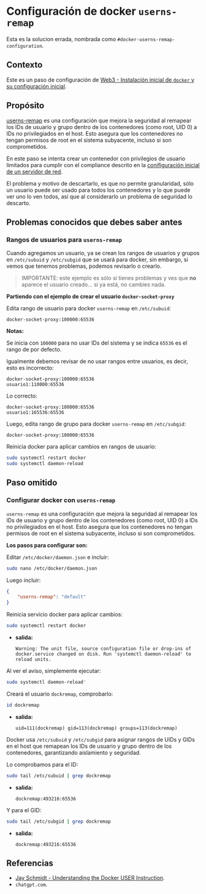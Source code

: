 # Configuración de docker `userns-remap`

Esta es la solucion errada, nombrada como `#docker-userns-remap-configuration`.

## Contexto

Este es un paso de configuración de [Web3 - Instalación inicial de `docker` y su configuración inicial](../misc/docker-install-configuration.md).

## Propósito

[userns-remap](https://docs.docker.com/engine/security/userns-remap/) es una configuración que mejora la seguridad al remapear los IDs de usuario y grupo dentro de los contenedores (como root, UID 0) a IDs no privilegiados en el host. Esto asegura que los contenedores no tengan permisos de root en el sistema subyacente, incluso si son comprometidos.

En este paso se intenta crear un contenedor con privilegios de usuario limitados para cumplir con el compliance descrito en la [conifiguración inicial de un servidor de red](../misc/initial-netServer-configuration.md).

El problema y motivo de descartarlo, es que no permite granularidad, sólo un usuario puede ser usado para todos los contenedores y lo que puede ver uno lo ven todos, así que al considerarlo un problema de seguridad lo descarto.

## Problemas conocidos que debes saber antes

### Rangos de usuarios para `userns-remap` 

Cuando agregamos un usuario, ya se crean los rangos de usuarios y grupos en `/etc/subuid` y `/etc/subgid` que se usará para docker, sin embargo, si vemos que tenemos problemas, podemos revisarlo o crearlo.

> IMPORTANTE: este ejemplo es sólo si tienes problemas y ves que **no** aparece el usuario creado... si ya está, no cambies nada.

**Partiendo con el ejemplo de crear el usuario `docker-socket-proxy`**

Edita rango de usuario para docker `userns-remap` en `/etc/subuid`:

```plaintest
docker-socket-proxy:100000:65536
```

**Notas:**

Se inicia con `100000` para no usar IDs del sistema y se indica `65536` es el rango de por defecto.

Igualmente debemos revisar de no usar rangos entre usuarios, es decir, esto es incorrecto:

```plaintest
docker-socket-proxy:100000:65536
usuario1:110000:65536
```

Lo correcto:

```plaintest
docker-socket-proxy:100000:65536
usuario1:165536:65536
```

Luego, edita rango de grupo para docker `userns-remap` en `/etc/subgid`:

```plaintest
docker-socket-proxy:100000:65536
```

Reinicia docker para aplicar cambios en rangos de usuario:

```bash
sudo systemctl restart docker
sudo systemctl daemon-reload
```

## Paso omitido

### Configurar docker con `userns-remap`

`userns-remap` es una configuración que mejora la seguridad al remapear los IDs de usuario y grupo dentro de los contenedores (como root, UID 0) a IDs no privilegiados en el host. Esto asegura que los contenedores no tengan permisos de root en el sistema subyacente, incluso si son comprometidos.

**Los pasos para configurar son:**

Editar `/etc/docker/daemon.json` e incluir:

```bash
sudo nano /etc/docker/daemon.json
``` 

Luego incluir:

```json
{
    "userns-remap": "default"
}
```

Reinicia servicio docker para aplicar cambios:

```bash
sudo systemctl restart docker
```

* **salida:**

    ```plaintext
    Warning: The unit file, source configuration file or drop-ins of docker.service changed on disk. Run 'systemctl daemon-reload' to reload units.
    ```

Al ver el aviso, simplemente ejecutar:

```bash
sudo systemctl daemon-reload'
```

Creará el usuario `dockremap`, comprobarlo:

```bash
id dockremap
```

* **salida:**

    ```plaintext
    uid=111(dockremap) gid=113(dockremap) groups=113(dockremap)
    ```

Docker usa `/etc/subuid` y `/etc/subgid` para asignar rangos de UIDs y GIDs en el host que remapean los IDs de usuario y grupo dentro de los contenedores, garantizando aislamiento y seguridad. 

Lo comprobamos para el ID:

```bash
sudo tail /etc/subuid | grep dockremap
```

* **salida:**

    ```plaintext
    dockremap:493216:65536
    ```

Y para el GID:

```bash
sudo tail /etc/subgid | grep dockremap
```

* **salida:**

    ```plaintext
    dockremap:493216:65536
    ```

## Referencias

- [Jay Schmidt - Understanding the Docker USER Instruction](https://www.docker.com/blog/understanding-the-docker-user-instruction/).
- `chatgpt.com`.